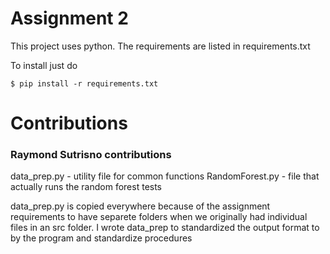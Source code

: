 # Assignment 2

This project uses python. The requirements are listed in requirements.txt

To install just do

``` $ pip install -r requirements.txt ```


# Contributions
### Raymond Sutrisno contributions
data_prep.py - utility file for common functions
RandomForest.py - file that actually runs the random forest tests

data_prep.py is copied everywhere because of the assignment requirements to 
have separete folders when we originally had individual files in an src folder.
I wrote data_prep to standardized the output format to by the program and standardize procedures

